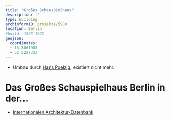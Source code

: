 ```yaml
---
title: "Großes Schauspielhaus"
description: ''
type: building
archinformID: projekte/5980
location: Berlin
#build: 192X-192X
geojson:
  coordinates:
  - 13.3861983
  - 52.5227333
---
```


* Umbau durch [Hans Poelzig](/tags/Hans-Poelzig), existiert nicht mehr.

# Das Großes Schauspielhaus Berlin in der...
* [Internationalen Architektur-Datenbank](https://deu.archinform.net/projekte/1381.htm)
